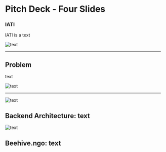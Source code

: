 # Pitch Deck - Four Slides
### IATI
IATI is a text

![text](https://github.com/BeehiveNGO/Auxiliary/blob/master/slide1c.png)

---
## Problem
text

![text](https://github.com/BeehiveNGO/Auxiliary/blob/master/slide2c.png)

---

![text](https://github.com/BeehiveNGO/Auxiliary/blob/master/slide3c.png)

**Backend Architecture**: text
---

![text](https://github.com/BeehiveNGO/Auxiliary/blob/master/slide4c.png)

**Beehive.ngo**: text
---

